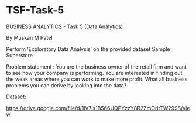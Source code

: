 # TSF-Task-5

BUSINESS ANALYTICS - Task 5 (Data Analytics)

By Muskan M Patel

Perform ‘Exploratory Data Analysis’ on the provided dataset Sample Superstore

Problem statement : You are the business owner of the retail firm and want to see how your company is performing. You are interested in finding out the weak areas where you can work to make more profit. What all business problems you can derive by looking into the data?

Dataset:

https://drive.google.com/file/d/1lV7is1B566UQPYzzY8R2ZmOritTW299S/view
